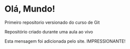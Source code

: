 # Olá, Mundo!
 Primeiro repositorio versionado do  curso de Git

Repositório criado durante uma aula ao vivo

Esta mensagem foi adicionada pelo site. IMPRESSIONANTE!
